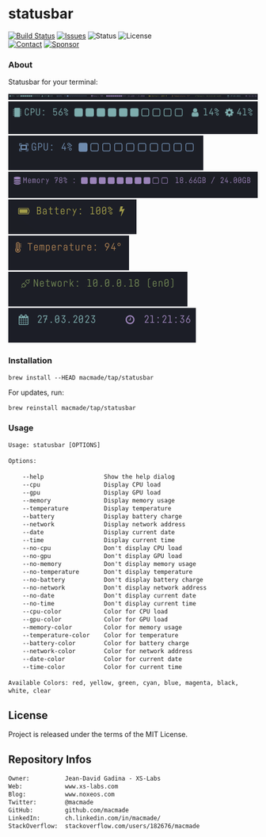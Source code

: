 statusbar
=========

[![Build Status](https://img.shields.io/github/actions/workflow/status/macmade/statusbar/ci-mac.yaml?label=macOS&logo=apple)](https://github.com/macmade/statusbar/actions/workflows/ci-mac.yaml)
[![Issues](http://img.shields.io/github/issues/macmade/statusbar.svg?logo=github)](https://github.com/macmade/statusbar/issues)
![Status](https://img.shields.io/badge/status-active-brightgreen.svg?logo=git)
![License](https://img.shields.io/badge/license-mit-brightgreen.svg?logo=open-source-initiative)  
[![Contact](https://img.shields.io/badge/follow-@macmade-blue.svg?logo=twitter&style=social)](https://twitter.com/macmade)
[![Sponsor](https://img.shields.io/badge/sponsor-macmade-pink.svg?logo=github-sponsors&style=social)](https://github.com/sponsors/macmade)

### About

Statusbar for your terminal:

![Screenshot](Assets/statusbar.png "Screenshot")
![CPU](Assets/cpu.png "CPU")
![GPU](Assets/gpu.png "GPU")
![Memory](Assets/memory.png "Memory")
![Battery](Assets/battery.png "Battery")
![Temperature](Assets/temperature.png "Temperature")
![Network](Assets/network.png "Network")
![DateTime](Assets/datetime.png "DateTime")

### Installation

```
brew install --HEAD macmade/tap/statusbar 
```

For updates, run:

```
brew reinstall macmade/tap/statusbar 
```

### Usage

```
Usage: statusbar [OPTIONS]

Options:

    --help                 Show the help dialog
    --cpu                  Display CPU load
    --gpu                  Display GPU load
    --memory               Display memory usage
    --temperature          Display temperature
    --battery              Display battery charge
    --network              Display network address
    --date                 Display current date
    --time                 Display current time
    --no-cpu               Don't display CPU load
    --no-gpu               Don't display GPU load
    --no-memory            Don't display memory usage
    --no-temperature       Don't display temperature
    --no-battery           Don't display battery charge
    --no-network           Don't display network address
    --no-date              Don't display current date
    --no-time              Don't display current time
    --cpu-color            Color for CPU load
    --gpu-color            Color for GPU load
    --memory-color         Color for memory usage
    --temperature-color    Color for temperature
    --battery-color        Color for battery charge
    --network-color        Color for network address
    --date-color           Color for current date
    --time-color           Color for current time

Available Colors: red, yellow, green, cyan, blue, magenta, black, white, clear
```

License
-------

Project is released under the terms of the MIT License.

Repository Infos
----------------

    Owner:          Jean-David Gadina - XS-Labs
    Web:            www.xs-labs.com
    Blog:           www.noxeos.com
    Twitter:        @macmade
    GitHub:         github.com/macmade
    LinkedIn:       ch.linkedin.com/in/macmade/
    StackOverflow:  stackoverflow.com/users/182676/macmade
